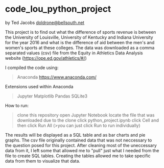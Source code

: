 # code_lou_python_project 
by Ted Jacobs
doldrone@bellsouth.net

This project is to find out what the difference of sports revenue is between the University of Louisville, University of Kentucky and Indiana University for the year 2016 and what is the difference of aid between the men's and women's sports at these colleges.  The data was downloaded as a comma separated values (csv) file from the Equity in Athletics Data Analysis website (https://ope.ed.gov/athletics/#/)

I compiled the code using:
  >Anaconda
https://www.anaconda.com/

Extensions used within Anaconda
  >Jupyter
  >Matplotlib
  >Pandas
  >SQLite3
  
  
How to run:
  >clone this repository
  >open Jupyter Notebook
  >locate the file that was downloaded due to the clone
  >click python_project.ipynb
  >click Cell and then click Run All
  (>you can just click Run to run individually)
  
The results will be displayed as a SQL table and as bar charts and pie graphs.  The csv file originally contained data that was not neccessary to the question posed for this project.  After cleaning most of the uneccessary data from it, I left some that allowed me to "pull" just what I needed from the file to create SQL tables.  Creating the tables allowed me to take specific data from them to visualize that data.